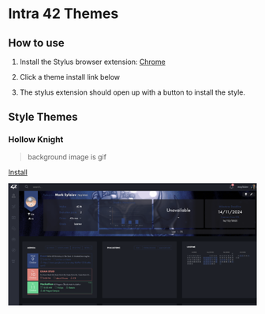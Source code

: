 # Intra 42 Themes

## How to use

1. Install the Stylus browser extension: [Chrome](https://chrome.google.com/webstore/detail/stylus/clngdbkpkpeebahjckkjfobafhncgmne?hl=en)

2. Click a theme install link below

3. The stylus extension should open up with a button to install the style.

## Style Themes

### Hollow Knight

> background image is gif

[Install](hollow_knight.user.css)

![Hollow Knight](imgs/hollow-knight.png)